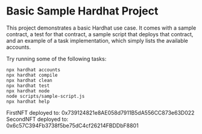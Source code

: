 # Basic Sample Hardhat Project

This project demonstrates a basic Hardhat use case. It comes with a sample contract, a test for that contract, a sample script that deploys that contract, and an example of a task implementation, which simply lists the available accounts.

Try running some of the following tasks:

```shell
npx hardhat accounts
npx hardhat compile
npx hardhat clean
npx hardhat test
npx hardhat node
node scripts/sample-script.js
npx hardhat help
```


FirstNFT deployed to: 0x739124821e8AE058d7911B5dA556CC873e63D022
SecondNFT deployed to: 0x6c57C394Fb3738f5be75dC4cf26214FBDDbF8801
